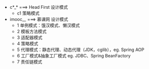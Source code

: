 - c*_* ===> Head First 设计模式
    - c1 策略模式
- imooc_*_* ===> 慕课网 设计模式
    - 1 单例模式：饿汉模式、懒汉模式
    - 2 模板方法模式
    - 3 适配器模式
    - 4 策略模式
    - 5 代理模式：静态代理、动态代理（JDK，cglib），eg. Spring AOP
    - 6 工厂模式&抽象工厂模式 eg. JDBC、Spring BeanFactory
    - 7 责任链模式